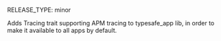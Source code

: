 RELEASE_TYPE: minor

Adds Tracing trait supporting APM tracing to typesafe_app lib, in order to make it available to all apps by default.
